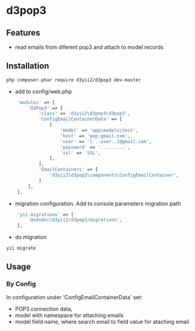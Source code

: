 # d3pop3 


## Features

* read emails from diferent pop3 and attach to model records


## Installation
```bash
php composer.phar require d3yii2/d3pop3 dev-master
```

 * add to config/web.php
```php
    'modules' => [
        'D3Pop3' => [
            'class' => 'd3yii2\d3pop3\d3pop3',
            'ConfigEmailContainerData' => [
                [
                    'model' => 'app\models\test',
                    'host' => 'pop.gmail.com',
                    'user' => '[...user..]@gmail.com',
                    'password' => '.........',
                    'ssl' => 'SSL',
                ],
            ],
            'EmailContainers' => [
                'd3yii2\d3pop3\components\ConfigEmailContainer',
            ]
        ],
    ],
```

* migration configuration. Add to console parameters migration path
```php
    'yii.migrations' => [
        '@vendor/d3yii2/d3pop3/migrations',
    ],
```

* do migration
```bash
yii migrate
```

## Usage
### By Config
In configuration under 'ConfigEmailContainerData' set:
* POP3 connection data, 
* model with namespace for attaching emails
* model field name, where search email to field value for ataching email